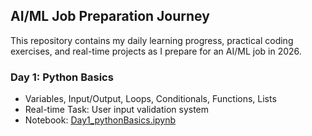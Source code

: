 ## AI/ML Job Preparation Journey

This repository contains my daily learning progress, practical coding exercises, and real-time projects as I prepare for an AI/ML job in 2026.

### Day 1: Python Basics
- Variables, Input/Output, Loops, Conditionals, Functions, Lists
- Real-time Task: User input validation system  
- Notebook: [Day1_pythonBasics.ipynb](Day1_pythonBasics.ipynb)


